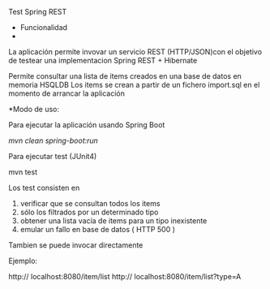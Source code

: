 Test Spring REST 

* Funcionalidad
* 
La aplicación permite invovar un servicio REST (HTTP/JSON)con el objetivo de testear una implementacion Spring REST + Hibernate

Permite consultar una lista de items creados en una base de datos en memoria HSQLDB
Los items se crean a partir de un fichero import.sql en el momento de arrancar la aplicación


*Modo de uso:


Para ejecutar la aplicación usando Spring Boot

<i>mvn clean spring-boot:run</i>

Para ejecutar test (JUnit4)

mvn test

Los test consisten en 
1) verificar que se consultan todos los items
2) sólo los filtrados por un determinado tipo 
3) obtener una lista vacía de items para un tipo inexistente
4) emular un fallo en base de datos ( HTTP 500 )

Tambien se puede invocar directamente

Ejemplo:

http:// localhost:8080/item/list
http:// localhost:8080/item/list?type=A






